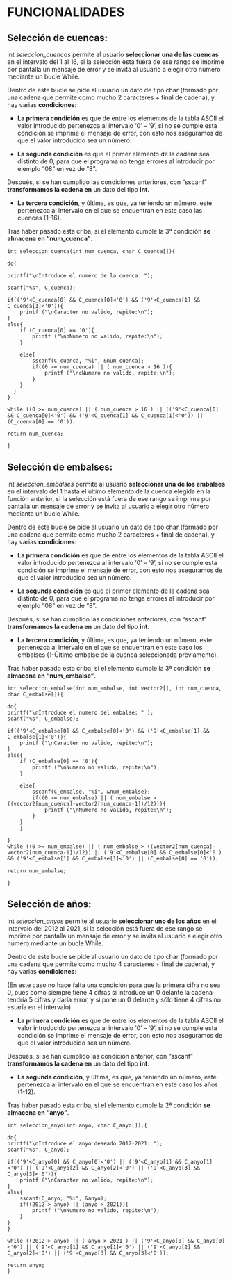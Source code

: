 # FUNCIONALIDADES
## Selección de cuencas:
int *seleccion_cuencas* permite al usuario **seleccionar una de las cuencas** en el intervalo del 1 al 16, si la selección está fuera de ese rango se imprime por pantalla un mensaje de error y se invita al usuario a elegir otro número mediante un bucle While. 

Dentro de este bucle se pide al usuario un dato de tipo char (formado por una cadena que permite como mucho 2 caracteres + final de cadena), y hay varias **condiciones**:

- **La primera condición** es que de entre los elementos de la tabla ASCII el valor introducido pertenezca al intervalo ‘0’ – ‘9’, si no se cumple esta condición se imprime el mensaje de error, con esto nos aseguramos de que el valor introducido sea un número. 

- **La segunda condición** es que el primer elemento de la cadena sea distinto de 0, para que el programa no tenga errores al introducir por ejemplo “08” en vez de “8”.

Después, si se han cumplido las condiciones anteriores, con “sscanf” **transformamos la cadena en** un dato del tipo **int**.

- **La tercera condición**, y última, es que, ya teniendo un número, este pertenezca al intervalo en el que se encuentran en este caso las cuencas (1-16).

Tras haber pasado esta criba, si el elemento cumple la 3ª condición **se almacena en “num_cuenca”**.
	
	int seleccion_cuenca(int num_cuenca, char C_cuenca[]){
	
	do{
	
	printf("\nIntroduce el numero de la cuenca: ");
	
	scanf("%s", C_cuenca);
	
	if(('9'<C_cuenca[0] && C_cuenca[0]<'0') && ('9'<C_cuenca[1] && C_cuenca[1]<'0')){
		printf ("\nCaracter no valido, repite:\n");	
	}
	else{	
		if (C_cuenca[0] == '0'){
			printf ("\nbNumero no valido, repite:\n");
		}
		
		else{		
			sscanf(C_cuenca, "%i", &num_cuenca);
			if((0 >= num_cuenca) || ( num_cuenca > 16 )){
				printf ("\ncNumero no valido, repite:\n");
			}
		}
	  }
    }

    while ((0 >= num_cuenca) || ( num_cuenca > 16 ) || (('9'<C_cuenca[0] && C_cuenca[0]<'0') && ('9'<C_cuenca[1] && C_cuenca[1]<'0')) || (C_cuenca[0] == '0'));

    return num_cuenca;

    }


## Selección de embalses:
int *seleccion_embalses* permite al usuario **seleccionar una de los embalses** en el intervalo del 1 hasta el último elemento de la cuenca elegida en la función anterior, si la selección está fuera de ese rango se imprime por pantalla un mensaje de error y se invita al usuario a elegir otro número mediante un bucle While. 

Dentro de este bucle se pide al usuario un dato de tipo char (formado por una cadena que permite como mucho 2 caracteres + final de cadena), y hay varias **condiciones**:

- **La primera condición** es que de entre los elementos de la tabla ASCII el valor introducido pertenezca al intervalo ‘0’ – ‘9’, si no se cumple esta condición se imprime el mensaje de error, con esto nos aseguramos de que el valor introducido sea un número.

- **La segunda condición** es que el primer elemento de la cadena sea distinto de 0, para que el programa no tenga errores al introducir por ejemplo “08” en vez de “8”.

Después, si se han cumplido las condiciones anteriores, con “sscanf” **transformamos la cadena en** un dato del tipo **int**. 

- **La tercera condición**, y última, es que, ya teniendo un número, este pertenezca al intervalo en el que se encuentran en este caso los embalses (1-Último embalse de la cuenca seleccionada previamente).

Tras haber pasado esta criba, si el elemento cumple la 3ª condición **se almacena en “num_embalse”**.

 	int seleccion_embalse(int num_embalse, int vector2[], int num_cuenca, char C_embalse[]){

	do{
	printf("\nIntroduce el numero del embalse: " );	
	scanf("%s", C_embalse);
	
	if(('9'<C_embalse[0] && C_embalse[0]<'0') && ('9'<C_embalse[1] && C_embalse[1]<'0')){
		printf ("\nCaracter no valido, repite:\n");	
	}
	else{	
		if (C_embalse[0] == '0'){
			printf ("\nNumero no valido, repite:\n");
		}
		
		else{		
			sscanf(C_embalse, "%i", &num_embalse);
			if((0 >= num_embalse) || ( num_embalse > ((vector2[num_cuenca]-vector2[num_cuenca-1])/12))){
				printf ("\nNumero no valido, repite:\n");
			}
		}
		}

	}
	while ((0 >= num_embalse) || ( num_embalse > ((vector2[num_cuenca]-vector2[num_cuenca-1])/12)) || ('9'<C_embalse[0] && C_embalse[0]<'0') && ('9'<C_embalse[1] && C_embalse[1]<'0') || (C_embalse[0] == '0'));

	return num_embalse;

	}

## Selección de años:

int *seleccion_anyos* permite al usuario **seleccionar uno de los años** en el intervalo del 2012 al 2021, si la selección está fuera de ese rango se imprime por pantalla un mensaje de error y se invita al usuario a elegir otro número mediante un bucle While. 

Dentro de este bucle se pide al usuario un dato de tipo char (formado por una cadena que permite como mucho 4 caracteres + final de cadena), y hay varias **condiciones**:

(En este caso no hace falta una condición para que la primera cifra no sea 0, pues como siempre tiene 4 cifras si introduce un 0 delante la cadena tendría 5 cifras y daría error, y si pone un 0 delante y sólo tiene 4 cifras no estaría en el intervalo)

- **La primera condición** es que de entre los elementos de la tabla ASCII el valor introducido pertenezca al intervalo ‘0’ – ‘9’, si no se cumple esta condición se imprime el mensaje de error, con esto nos aseguramos de que el valor introducido sea un número.
 
Después, si se han cumplido las condición anterior, con “sscanf” **transformamos la cadena en** un dato del tipo **int**.

- **La segunda condición**, y última, es que, ya teniendo un número, este pertenezca al intervalo en el que se encuentran en este caso los años (1-12).

Tras haber pasado esta criba, si el elemento cumple la 2ª condición **se almacena en “anyo”**.

	int seleccion_anyo(int anyo, char C_anyo[]);{
		
	do{
	printf("\nIntroduce el anyo deseado 2012-2021: ");
	scanf("%s", C_anyo);
			
	if(('9'<C_anyo[0] && C_anyo[0]<'0') || ('9'<C_anyo[1] && C_anyo[1]<'0') || ('9'<C_anyo[2] && C_anyo[2]<'0') || ('9'<C_anyo[3] && C_anyo[3]<'0')){
		printf ("\nCaracter no valido, repite:\n");	
	}
	else{	
		sscanf(C_anyo, "%i", &anyo);
		if((2012 > anyo) || (anyo > 2021)){
			printf ("\nNumero no valido, repite:\n");
		}
	}
	}

	while ((2012 > anyo) || ( anyo > 2021 ) || ('9'<C_anyo[0] && C_anyo[0]<'0') || ('9'<C_anyo[1] && C_anyo[1]<'0') || ('9'<C_anyo[2] && C_anyo[2]<'0') || ('9'<C_anyo[3] && C_anyo[3]<'0'));
	
	return anyo;
	}

 




